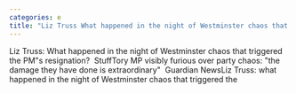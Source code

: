 ```yaml
---
categories: e
title: "Liz Truss What happened in the night of Westminster chaos that triggered the PMs resignation  Stuff"
---
```

Liz Truss: What happened in the night of Westminster chaos that triggered the PM"s resignation?&nbsp;&nbsp;StuffTory MP visibly furious over party chaos: "the damage they have done is extraordinary"&nbsp;&nbsp;Guardian NewsLiz Truss: what happened in the night of Westminster chaos that triggered the